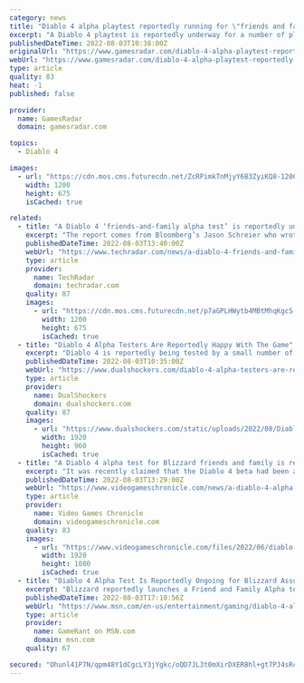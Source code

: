 ```yaml
---
category: news
title: "Diablo 4 alpha playtest reportedly running for \"friends and family\" of Blizzard"
excerpt: "A Diablo 4 playtest is reportedly underway for a number of players outside the Blizzard offices, as part of what's described as a \"friends-and-family alpha test.\" \"A bunch of people are playing an ..."
publishedDateTime: 2022-08-03T10:38:00Z
originalUrl: "https://www.gamesradar.com/diablo-4-alpha-playtest-reportedly-running-for-friends-and-family-of-blizzard/"
webUrl: "https://www.gamesradar.com/diablo-4-alpha-playtest-reportedly-running-for-friends-and-family-of-blizzard/"
type: article
quality: 83
heat: -1
published: false

provider:
  name: GamesRadar
  domain: gamesradar.com

topics:
  - Diablo 4

images:
  - url: "https://cdn.mos.cms.futurecdn.net/ZcRPimkTnMjyY6B3ZyiKQ8-1200-80.jpg"
    width: 1200
    height: 675
    isCached: true

related:
  - title: "A Diablo 4 ‘friends-and-family alpha test’ is reportedly underway"
    excerpt: "The report comes from Bloomberg’s Jason Schreier who wrote on Twitter that a “fun but minor Blizzard tidbit” he’s heard is that “a bunch of people are playing an early build of Diablo 4 right now ..."
    publishedDateTime: 2022-08-03T13:40:00Z
    webUrl: "https://www.techradar.com/news/a-diablo-4-friends-and-family-alpha-test-is-reportedly-underway"
    type: article
    provider:
      name: TechRadar
      domain: techradar.com
    quality: 87
    images:
      - url: "https://cdn.mos.cms.futurecdn.net/p7aGPLHWytb4MBtMhqKgcS-1200-80.png"
        width: 1200
        height: 675
        isCached: true
  - title: "Diablo 4 Alpha Testers Are Reportedly Happy With The Game"
    excerpt: "Diablo 4 is reportedly being tested by a small number of players at the moment under NDA, and the feedback is reportedly positive."
    publishedDateTime: 2022-08-03T10:35:00Z
    webUrl: "https://www.dualshockers.com/diablo-4-alpha-testers-are-reportedly-happy-with-the-game/"
    type: article
    provider:
      name: DualShockers
      domain: dualshockers.com
    quality: 87
    images:
      - url: "https://www.dualshockers.com/static/uploads/2022/08/Diablo-4-scaled.jpg"
        width: 1920
        height: 960
        isCached: true
  - title: "A Diablo 4 alpha test for Blizzard friends and family is reportedly in progress"
    excerpt: "It was recently claimed that the Diablo 4 beta had been added to the Battle.net launcher in preparation for its release, which hasn’t been dated. Diablo 4 is planned for release ..."
    publishedDateTime: 2022-08-03T13:29:00Z
    webUrl: "https://www.videogameschronicle.com/news/a-diablo-4-alpha-test-for-blizzard-friends-and-family-is-reportedly-in-progress/"
    type: article
    provider:
      name: Video Games Chronicle
      domain: videogameschronicle.com
    quality: 83
    images:
      - url: "https://www.videogameschronicle.com/files/2022/06/diablo-4-necromancer.jpg"
        width: 1920
        height: 1080
        isCached: true
  - title: "Diablo 4 Alpha Test Is Reportedly Ongoing for Blizzard Associates"
    excerpt: "Blizzard reportedly launches a Friend and Family Alpha test for Diablo 4 and the early word is that the response is 'mostly positive.' ..."
    publishedDateTime: 2022-08-03T17:10:56Z
    webUrl: "https://www.msn.com/en-us/entertainment/gaming/diablo-4-alpha-test-is-reportedly-ongoing-for-blizzard-associates/ar-AA10hxDR"
    type: article
    provider:
      name: GameRant on MSN.com
      domain: msn.com
    quality: 67

secured: "Ohunl41P7N/qpm48Y1dCgcLY3jYgkc/oQD7JL3t0mXirDXERBhl+gt7PJ4sRc/f8/2Q+WISH4hSLNbhyMN8jJEtTKJolseYL+EwbUrQdPYE513wLJgWHVPDCM209S5q5J2eO8miR2tL0O/57Qs1qebIBJICVe5oNOoC9p4CPoxdXPHLcQmvK2Wr7glezzRkG249a2hzrzgec+hpZi+0knzqDVIgl3U5Cg8TvfmaM7J0dzsX5UzWNAcL7fWjktlmHOvE3fkgi2SqNinuzTpRK7SiWtha4FXXenGX/9My1c2Tvt6+VsVHyc3aALKYms39zV5aWVgyC/cgGjqkq+Cxzunadgwkyx5XVZEAWxTmOE/M=;IO/VlGEty07hhzxN+B/FZw=="
---
```


